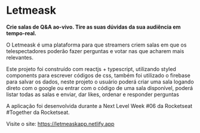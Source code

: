 # Letmeask

<p>
    <strong>
        Crie salas de Q&A ao-vivo. Tire as suas dúvidas da sua audiência em tempo-real.
    </strong>
</p>

<p>
    O Letmeask é uma plataforma para que streamers criem salas em que os telespectadores poderão fazer perguntas e votar nas que acharem mais relevantes.
</p> 

<p>
    Este projeto foi construído com reactjs + typescript, utilizando styled components para escrever códigos de css, também foi utilizado o firebase para salvar os dados,
    neste projeto o usuário poderá criar uma sala logando direto com o google ou entrar com o código de uma sala disponível, poderá listar todas as salas e enviar, dar likes, 
    ordenar e responder perguntas
</p>
<p>
    A aplicação foi desenvolvida durante a Next Level Week #06 da Rocketseat #Together da Rocketseat.
</p>

Visite o site: https://letmeaskapp.netlify.app
